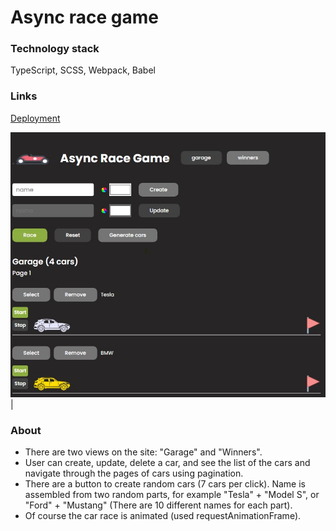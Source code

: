 # Async race game

### Technology stack
TypeScript, SCSS, Webpack, Babel

### Links
[Deployment](http://egolab.alwaysdata.net/)

![Image preview](https://github.com/Egor-Dubovik/async-race-client/blob/main/src/assets/images/asyncrace-app-screen.jpg)|

### About
- There are two views on the site: "Garage" and "Winners".
- User can create, update, delete a car, and see the list of the cars and navigate through the pages of cars using pagination. 
- There are a button to create random cars (7 cars per click). Name is assembled from two random parts, for example "Tesla" + "Model S", or "Ford" + "Mustang" (There are 10 different names for each part).
- Of course the car race is animated (used requestAnimationFrame).
